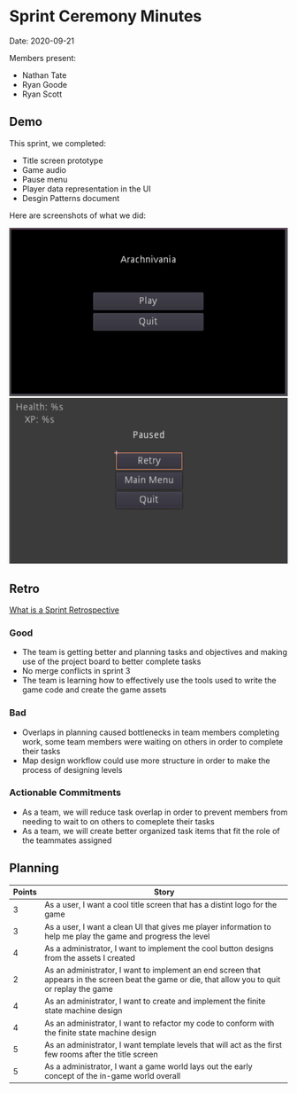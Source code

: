 # Sprint Ceremony Minutes
  
Date: 2020-09-21

Members present:

* Nathan Tate
* Ryan Goode
* Ryan Scott
  
## Demo
  
This sprint, we completed:

* Title screen prototype
* Game audio
* Pause menu
* Player data representation in the UI
* Desgin Patterns document
  
Here are screenshots of what we did:
  
![Thing](images/sprint3screenshot1.png)
![Thing](images/sprint3screenshot2.png)

## Retro
  
[What is a Sprint Retrospective](https://www.scrum.org/resources/what-is-a-sprint-retrospective)
  
### Good
  
* The team is getting better and planning tasks and objectives and making use of the project board to better complete tasks
* No merge conflicts in sprint 3
* The team is learning how to effectively use the tools used to write the game code and create the game assets

### Bad
  
* Overlaps in planning caused bottlenecks in team members completing work, some team members were waiting on others in order to complete their tasks
* Map design workflow could use more structure in order to make the process of designing levels
  
### Actionable Commitments
  
* As a team, we will reduce task overlap in order to prevent members from needing to wait to on others to comeplete their tasks
* As a team, we will create better organized task items that fit the role of the teammates assigned
  
## Planning
  
Points | Story
-------|--------
3| As a user, I want a cool title screen that has a distint logo for the game
3| As a user, I want a clean UI that gives me player information to help me play the game and progress the level
4| As a administrator, I want to implement the cool button designs from the assets I created
2| As an administrator, I want to implement an end screen that appears in the screen beat the game or die, that allow you to quit or replay the game
4| As an administrator, I want to create and implement the finite state machine design
4| As an administrator, I want to refactor my code to conform with the finite state machine design
5| As an administrator, I want template levels that will act as the first few rooms after the title screen
5| As a administrator, I want a game world lays out the early concept of the in-game world overall